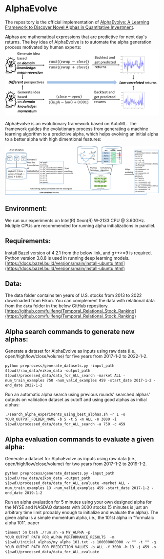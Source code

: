 # AlphaEvolve

The repository is the official implementation of [AlphaEvolve: A Learning Framework to Discover Novel Alphas in Quantitative Investment](https://arxiv.org/abs/2103.16196).

Alphas are mathematical expressions that are predictive for next day's returns. The key idea of AlphaEvolve is to automate the alpha generation process motivated by human experts: ![arch](./figures/uncorrelated_alpha_expert.png)

AlphaEvolve is an evolutionary framework based on AutoML. The framework guides the evolutionary process from generating a machine learning algorithm to a predictive alpha, which helps evolving an initial alpha to a better alpha with high dimentional features:

![arch](./figures/framework.png)

## Environment:

We run our experiments on Intel(R) Xeon(R) W-2133 CPU @ 3.60GHz. Mutiple CPUs are recommended for running alpha initializations in parallel. 

## Requirements:

Install Bazel version of 4.2.1 from the below link, and g++>=9 is required. Python version 3.8.8 is used in running deep learning models.
[https://docs.bazel.build/versions/main/install-ubuntu.html](https://docs.bazel.build/versions/main/install-ubuntu.html)

## Data:

The data folder contains ten years of U.S. stocks from 2013 to 2022 downloaded from Eikon. You can complement the data with relational data from the `data` folder in the below GitHub repository. 
[https://github.com/fulifeng/Temporal_Relational_Stock_Ranking](https://github.com/fulifeng/Temporal_Relational_Stock_Ranking)

## Alpha search commands to generate new alphas:

Generate a dataset for AlphaEvolve as inputs using raw data (i.e., open/high/low/close/volume) for five years from 2017-1-2 to 2022-1-2.
```
python preprocess/generate_datasets.py -input_path $(pwd)/raw_data/eikon_data -output_path $(pwd)/processed_data/data_for_ALL_search -market ALL -num_train_examples 750 -num_valid_examples 459 -start_date 2017-1-2 -end_date 2022-1-2
```

Run an automatic alpha search using previous rounds' searched alphas' outputs on validation dataset as cutoff and using good alphas as initial alphas:
```
./search_alpha_experiments_using_best_alphas.sh -r 1 -o YOUR_OUTPUT_FOLDER_NAME -b 5 -t 5 -m ALL -n 3000 -i $(pwd)/processed_data/data_for_ALL_search -a 750 -c 459
```
## Alpha evaluation commands to evaluate a given alpha:

Generate a dataset for AlphaEvolve as inputs using raw data (i.e., open/high/low/close/volume) for two years from 2017-1-2 to 2019-1-2.
```
python preprocess/generate_datasets.py -input_path $(pwd)/raw_data/eikon_data -output_path $(pwd)/processed_data/data_for_ALL_evaluate -market ALL -num_train_examples 13 -num_valid_examples 459 -start_date 2017-1-2 -end_date 2019-1-2
```

Run an alpha evaluation for 5 minutes using your own designed alpha for the NYSE and NASDAQ datasets with 3000 stocks (5 minutes is just an arbitrary time limit probably enough to initialize and evaluate the alpha). The given alpha is a simple momentum alpha, i.e., the 101st alpha in "formulaic alpha 101". paper
```
timeout 5m bash ./run.sh -a MY_ALPHA -p YOUR_OUTPUT_PATH_FOR_ALPHA_PERFORMANCE_RESULTS  -m $(pwd)/initial_alphas/my_alpha_101.txt -s 100000000000 -v "" -t "" -g YOUR_OUTPUT_PATH_FOR_PREDICTION_VALUES -b ALL -f 3000 -h 13 -j 459 -o $(pwd)/processed_data/data_for_ALL_evaluate
```
